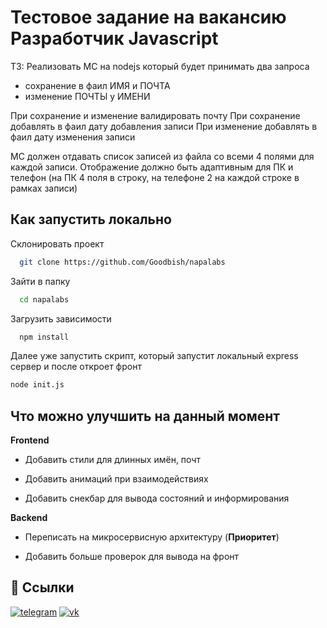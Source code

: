 
# Тестовое задание на вакансию Разработчик Javascript
ТЗ:
Реализовать МС на nodejs который будет принимать два запроса
- сохранение в фаил ИМЯ и ПОЧТА
- изменение ПОЧТЫ у ИМЕНИ

При сохранение и изменение валидировать почту
При сохранение добавлять в фаил дату добавления записи
При изменение добавлять в фаил дату изменения записи

МС должен отдавать список записей из файла со всеми 4 полями для каждой записи.
Отображение должно быть адаптивным для ПК и телефон (на ПК 4 поля в строку, на телефоне 2 на каждой строке в рамках записи)



## Как запустить локально
Склонировать проект
```bash
  git clone https://github.com/Goodbish/napalabs
```

Зайти в папку

```bash
  cd napalabs
```

Загрузить зависимости

```bash
  npm install
```

Далее уже запустить скрипт, который запустит локальный express сервер и после откроет фронт
```bash
node init.js
```


## Что можно улучшить на данный момент

**Frontend**
- Добавить стили для длинных имён, почт

- Добавить анимаций при взаимодействиях

- Добавить снекбар для вывода состояний и информирования

**Backend**
- Переписать на микросервисную архитектуру (**Приоритет**)

- Добавить больше проверок для вывода на фронт

## 🔗 Ссылки
[![telegram](https://img.shields.io/badge/telegram-0088CC?style=for-the-badge&logo=telegram&logoColor=white)](https://t.me/Bannikov_Daniil)
[![vk](https://img.shields.io/badge/vk-4C75A3?style=for-the-badge&logo=vk&logoColor=white)](https://vk.com/goodbish)

